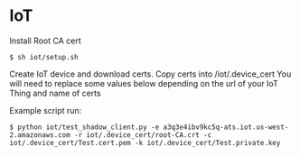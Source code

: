 IoT
===

Install Root CA cert
```
$ sh iot/setup.sh
```

Create IoT device and download certs. Copy certs into /iot/.device_cert
You will need to replace some values below depending on the url of your IoT Thing and name of certs

Example script run:
```
$ python iot/test_shadow_client.py -e a3q3e4ibv9kc5q-ats.iot.us-west-2.amazonaws.com -r iot/.device_cert/root-CA.crt -c iot/.device_cert/Test.cert.pem -k iot/.device_cert/Test.private.key
```
